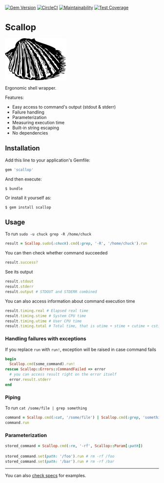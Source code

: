 [![Gem Version](https://badge.fury.io/rb/scallop.svg)](https://badge.fury.io/rb/scallop)
[![CircleCI](https://circleci.com/gh/fetlife/scallop.svg?style=svg)](https://circleci.com/gh/fetlife/scallop)
[![Maintainability](https://api.codeclimate.com/v1/badges/b7d9660aa51c7205fbac/maintainability)](https://codeclimate.com/github/fetlife/scallop/maintainability)
[![Test Coverage](https://api.codeclimate.com/v1/badges/b7d9660aa51c7205fbac/test_coverage)](https://codeclimate.com/github/fetlife/scallop/test_coverage)

# Scallop

![](./scallop.png)

Ergonomic shell wrapper.

Features:

* Easy access to command's output (stdout & stderr)
* Failure handling
* Parameterization
* Measuring execution time
* Built-in string escaping
* No dependencies

## Installation

Add this line to your application's Gemfile:

```ruby
gem 'scallop'
```

And then execute:

    $ bundle

Or install it yourself as:

    $ gem install scallop

## Usage

To run `sudo -u chuck grep -R /home/chuck`

```ruby
result = Scallop.sudo(:chuck).cmd(:grep, '-R', '/home/chuck').run
```

You can then check whether command succeeded

```ruby
result.success?
```

See its output

```ruby
result.stdout
result.stderr
result.output # STDOUT and STDERR combined
```

You can also access information about command execution time

```ruby
result.timing.real # Elapsed real time
result.timing.stime # System CPU time
result.timing.utime # User CPU time
result.timing.total # Total time, that is utime + stime + cutime + cstime
```

### Handling failures with exceptions

If you replace `run` with `run!`, exception will be raised in case command fails

```ruby
begin
  Scallop.cmd(some_command).run!
rescue Scallop::Errors::CommandFailed => error
  # you can access result right on the error itself
  error.result.stderr
end
```

### Piping

To run `cat /some/file | grep something`

```ruby
command = Scallop.cmd(:cat, '/some/file') | Scallop.cmd(:grep, 'something')
command.run
```

### Parameterization

```ruby
stored_command = Scallop.cmd(:rm, '-rf', Scallop::Param[:path])

stored_command.set(path: '/foo').run # rm -rf /foo
stored_command.set(path: '/bar').run # rm -rf /bar
```

--------

You can also [check specs](./spec/scallop_spec.rb) for examples.
